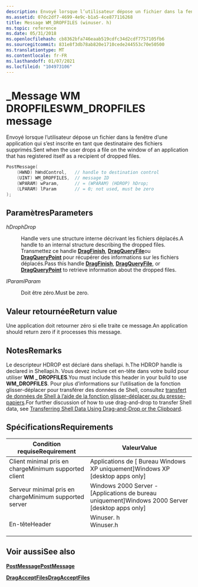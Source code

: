 ```yaml
---
description: Envoyé lorsque l’utilisateur dépose un fichier dans la fenêtre d’une application qui s’est inscrite en tant que destinataire des fichiers supprimés.
ms.assetid: 07dc2df7-4699-4e9c-b1a5-4ce877116268
title: Message WM_DROPFILES (winuser. h)
ms.topic: reference
ms.date: 05/31/2018
ms.openlocfilehash: cb8362bfa746eaab519cdfc34d2cdf7757105fb6
ms.sourcegitcommit: 831e8f3db78ab820e1710cede244553c70e50500
ms.translationtype: MT
ms.contentlocale: fr-FR
ms.lasthandoff: 01/07/2021
ms.locfileid: "104973106"
---
```

# <a name="wm_dropfiles-message"></a><span data-ttu-id="528dd-103">\_Message WM DROPFILES</span><span class="sxs-lookup"><span data-stu-id="528dd-103">WM\_DROPFILES message</span></span>

<span data-ttu-id="528dd-104">Envoyé lorsque l’utilisateur dépose un fichier dans la fenêtre d’une application qui s’est inscrite en tant que destinataire des fichiers supprimés.</span><span class="sxs-lookup"><span data-stu-id="528dd-104">Sent when the user drops a file on the window of an application that has registered itself as a recipient of dropped files.</span></span>


```C++
PostMessage(
    (HWND) hWndControl,   // handle to destination control
    (UINT) WM_DROPFILES,  // message ID
    (WPARAM) wParam,      // = (WPARAM) (HDROP) hDrop;
    (LPARAM) lParam       // = 0; not used, must be zero 
);          
```



## <a name="parameters"></a><span data-ttu-id="528dd-105">Paramètres</span><span class="sxs-lookup"><span data-stu-id="528dd-105">Parameters</span></span>

<dl> <dt>

<span data-ttu-id="528dd-106">*hDrop*</span><span class="sxs-lookup"><span data-stu-id="528dd-106">*hDrop*</span></span> 
</dt> <dd>

<span data-ttu-id="528dd-107">Handle vers une structure interne décrivant les fichiers déplacés.</span><span class="sxs-lookup"><span data-stu-id="528dd-107">A handle to an internal structure describing the dropped files.</span></span> <span data-ttu-id="528dd-108">Transmettez ce handle [**DragFinish**](/windows/desktop/api/Shellapi/nf-shellapi-dragfinish), [**DragQueryFile**](/windows/desktop/api/Shellapi/nf-shellapi-dragqueryfilea)ou [**DragQueryPoint**](/windows/desktop/api/Shellapi/nf-shellapi-dragquerypoint) pour récupérer des informations sur les fichiers déplacés.</span><span class="sxs-lookup"><span data-stu-id="528dd-108">Pass this handle [**DragFinish**](/windows/desktop/api/Shellapi/nf-shellapi-dragfinish), [**DragQueryFile**](/windows/desktop/api/Shellapi/nf-shellapi-dragqueryfilea), or [**DragQueryPoint**](/windows/desktop/api/Shellapi/nf-shellapi-dragquerypoint) to retrieve information about the dropped files.</span></span>

</dd> <dt>

<span data-ttu-id="528dd-109">*lParam*</span><span class="sxs-lookup"><span data-stu-id="528dd-109">*lParam*</span></span> 
</dt> <dd>

<span data-ttu-id="528dd-110">Doit être zéro.</span><span class="sxs-lookup"><span data-stu-id="528dd-110">Must be zero.</span></span>

</dd> </dl>

## <a name="return-value"></a><span data-ttu-id="528dd-111">Valeur retournée</span><span class="sxs-lookup"><span data-stu-id="528dd-111">Return value</span></span>

<span data-ttu-id="528dd-112">Une application doit retourner zéro si elle traite ce message.</span><span class="sxs-lookup"><span data-stu-id="528dd-112">An application should return zero if it processes this message.</span></span>

## <a name="remarks"></a><span data-ttu-id="528dd-113">Notes</span><span class="sxs-lookup"><span data-stu-id="528dd-113">Remarks</span></span>

<span data-ttu-id="528dd-114">Le descripteur HDROP est déclaré dans shellapi. h.</span><span class="sxs-lookup"><span data-stu-id="528dd-114">The HDROP handle is declared in Shellapi.h.</span></span> <span data-ttu-id="528dd-115">Vous devez inclure cet en-tête dans votre build pour utiliser **WM \_ DROPFILES**.</span><span class="sxs-lookup"><span data-stu-id="528dd-115">You must include this header in your build to use **WM\_DROPFILES**.</span></span> <span data-ttu-id="528dd-116">Pour plus d’informations sur l’utilisation de la fonction glisser-déplacer pour transférer des données de Shell, consultez [transfert de données de Shell à l’aide de la fonction glisser-déplacer ou du presse-papiers](dragdrop.md).</span><span class="sxs-lookup"><span data-stu-id="528dd-116">For further discussion of how to use drag-and-drop to transfer Shell data, see [Transferring Shell Data Using Drag-and-Drop or the Clipboard](dragdrop.md).</span></span>

## <a name="requirements"></a><span data-ttu-id="528dd-117">Spécifications</span><span class="sxs-lookup"><span data-stu-id="528dd-117">Requirements</span></span>



| <span data-ttu-id="528dd-118">Condition requise</span><span class="sxs-lookup"><span data-stu-id="528dd-118">Requirement</span></span> | <span data-ttu-id="528dd-119">Valeur</span><span class="sxs-lookup"><span data-stu-id="528dd-119">Value</span></span> |
|-------------------------------------|--------------------------------------------------------------------------------------|
| <span data-ttu-id="528dd-120">Client minimal pris en charge</span><span class="sxs-lookup"><span data-stu-id="528dd-120">Minimum supported client</span></span><br/> | <span data-ttu-id="528dd-121">Applications de \[ Bureau Windows XP uniquement\]</span><span class="sxs-lookup"><span data-stu-id="528dd-121">Windows XP \[desktop apps only\]</span></span><br/>                                          |
| <span data-ttu-id="528dd-122">Serveur minimal pris en charge</span><span class="sxs-lookup"><span data-stu-id="528dd-122">Minimum supported server</span></span><br/> | <span data-ttu-id="528dd-123">Windows 2000 Server - \[Applications de bureau uniquement\]</span><span class="sxs-lookup"><span data-stu-id="528dd-123">Windows 2000 Server \[desktop apps only\]</span></span><br/>                                 |
| <span data-ttu-id="528dd-124">En-tête</span><span class="sxs-lookup"><span data-stu-id="528dd-124">Header</span></span><br/>                   | <dl> <span data-ttu-id="528dd-125"><dt>Winuser. h</dt></span><span class="sxs-lookup"><span data-stu-id="528dd-125"><dt>Winuser.h</dt></span></span> </dl> |



## <a name="see-also"></a><span data-ttu-id="528dd-126">Voir aussi</span><span class="sxs-lookup"><span data-stu-id="528dd-126">See also</span></span>

<dl> <dt>

[<span data-ttu-id="528dd-127">**PostMessage**</span><span class="sxs-lookup"><span data-stu-id="528dd-127">**PostMessage**</span></span>](/windows/win32/api/winuser/nf-winuser-postmessagea)
</dt> <dt>

[<span data-ttu-id="528dd-128">**DragAcceptFiles**</span><span class="sxs-lookup"><span data-stu-id="528dd-128">**DragAcceptFiles**</span></span>](/windows/desktop/api/Shellapi/nf-shellapi-dragacceptfiles)
</dt> </dl>

 

 
